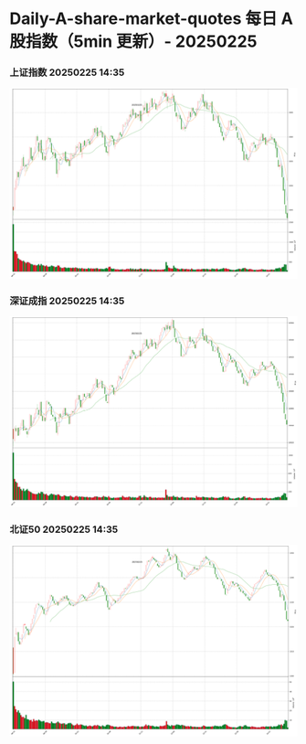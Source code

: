 
# Daily-A-share-market-quotes 每日 A 股指数（5min 更新）- 20250225

### 上证指数 20250225 14:35
![](./fig/2025/2/20250225-sh000001.png)

### 深证成指 20250225 14:35
![](./fig/2025/2/20250225-sz399001.png)

### 北证50 20250225 14:35
![](./fig/2025/2/20250225-bj899050.png)
